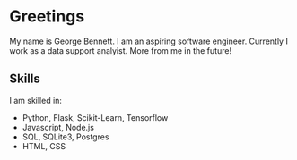 # Greetings
My name is George Bennett. I am an aspiring software engineer. Currently I work as a data support analyist. More from me in the future!


## Skills
I am skilled in:
* Python, Flask, Scikit-Learn, Tensorflow
* Javascript, Node.js
* SQL, SQLite3, Postgres
* HTML, CSS

